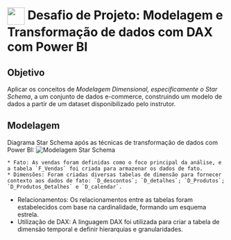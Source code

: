 <h1>
    <a href="https://www.dio.me/">
     <img align="center" width="40px" src="https://hermes.digitalinnovation.one/assets/diome/logo-minimized.png"></a>
    <span> Desafio de Projeto: Modelagem e Transformação de dados com DAX com Power BI</span>
</h1>

## Objetivo
Aplicar os conceitos de _Modelagem Dimensional, especificamente o Star Schema_, a um conjunto de dados e-commerce, construindo um modelo de dados a partir de um dataset disponibilizado pelo instrutor.

## Modelagem

Diagrama Star Schema após as técnicas de transformação de dados com Power BI:
![Modelagem Star Schema](der_universidade.png)

	* Fato: As vendas foram definidas como o foco principal da análise, e a tabela `F_Vendas` foi criada para armazenar os dados de fato.
	* Dimensões: Foram criadas diversas tabelas de dimensão para fornecer contexto aos dados de fato: `D_descontos`; `D_detalhes`; `D_Produtos`; `D_Produtos_Detalhes` e `D_calendar`.
  *	Relacionamentos: Os relacionamentos entre as tabelas foram estabelecidos com base na cardinalidade, formando um esquema estrela.
  *	Utilização de DAX: A linguagem DAX foi utilizada para criar a tabela de dimensão temporal e definir hierarquias e granularidades.
